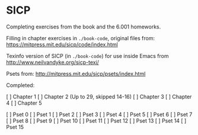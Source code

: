SICP
====

Completing exercises from the book and the 6.001 homeworks.

Filling in chapter exercises in `./book-code`, original files from: https://mitpress.mit.edu/sicp/code/index.html

Texinfo version of SICP (in `./book-code`) for use inside Emacs from http://www.neilvandyke.org/sicp-texi/

Psets from: http://mitpress.mit.edu/sicp/psets/index.html

Completed:

[ ] Chapter 1
[ ] Chapter 2 (Up to 29, skipped 14-16)
[ ] Chapter 3
[ ] Chapter 4
[ ] Chapter 5

[ ] Pset 0
[ ] Pset 1
[ ] Pset 2
[ ] Pset 3
[ ] Pset 4
[ ] Pset 5
[ ] Pset 6
[ ] Pset 7
[ ] Pset 8
[ ] Pset 9
[ ] Pset 10
[ ] Pset 11
[ ] Pset 12
[ ] Pset 13
[ ] Pset 14
[ ] Pset 15